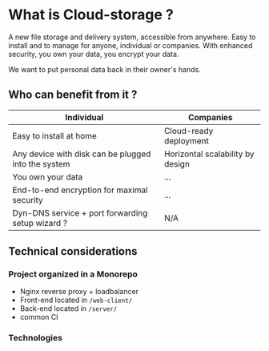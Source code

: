 # What is Cloud-storage ?

A new file storage and delivery system, accessible from anywhere.
Easy to install and to manage for anyone, individual or companies.
With enhanced security, you own your data, you encrypt your data.

We want to put personal data back in their owner's hands.

## Who can benefit from it ?

| Individual                                                   | Companies                                                   |
| ------------------------------------------------------------ | ----------------------------------------------------------- |
| Easy to install at home                                      | Cloud-ready deployment                                      |
| Any device with disk can be plugged into the system          | Horizontal scalability by design                            |
| You own your data                                            | ...                                                         |
| End-to-end encryption for maximal security                   | ...                                                         |
| Dyn-DNS service + port forwarding setup wizard  ?            | N/A                                                         |

## Technical considerations

### Project organized in a Monorepo

- Nginx reverse proxy + loadbalancer
- Front-end located in `/web-client/`
- Back-end located in `/server/`
- common CI

### Technologies

